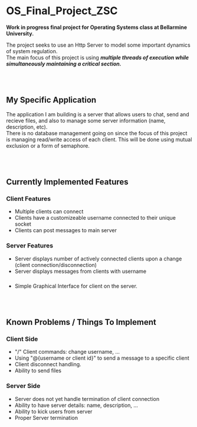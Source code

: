 # OS_Final_Project_ZSC

**Work in progress final project for Operating Systems class at Bellarmine University.**
<br>

The project seeks to use an Http Server to model some important dynamics of system regulation. 
<br>
The main focus of this project is using ***multiple threads of execution while simultaneously maintaining a critical section.***

<br>
<br>

## My Specific Application

The application I am building is a server that allows users to chat, send and recieve files, and also to manage some server information (name, description, etc).
<br>
There is no database management going on since the focus of this project is managing read/write access of each client. This will be done using mutual exclusion or a form of semaphore. 

<br>
<br>

## Currently Implemented Features

### Client Features
- Multiple clients can connect
- Clients have a customizeable username connected to their unique socket
- Clients can post messages to main server

### Server Features
- Server displays number of actively connected clients upon a change (client connection/disconnection)
- Server displays messages from clients with username

###
- Simple Graphical Interface for client on the server.

<br>
<br>

## Known Problems / Things To Implement

### Client Side
- "/" Client commands: change username, ...
- Using "@{username or client id}" to send a message to a specific client
- Client disconnect handling.
- Ability to send files

### Server Side
- Server does not yet handle termination of client connection
- Ability to have server details: name, description, ...
- Ability to kick users from server
- Proper Server termination

<br>
<br>




